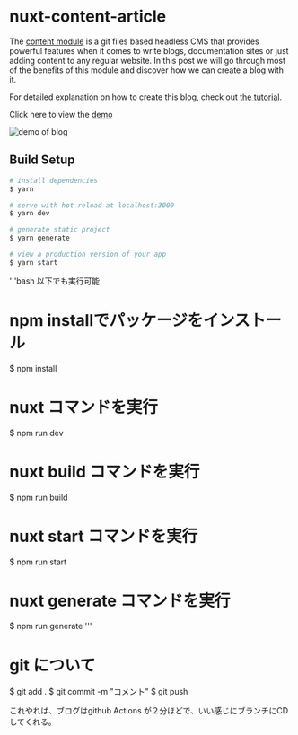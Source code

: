 # nuxt-content-article

The [content module](https://content.nuxtjs.org/) is a git files based headless CMS that provides powerful features when it comes to write blogs, documentation sites or just adding content to any regular website. In this post we will go through most of the benefits of this module and discover how we can create a blog with it.

For detailed explanation on how to create this blog, check out [the tutorial](https://nuxtjs.org/blog/creating-blog-with-nuxt-content).

Click here to view the [demo](https://blog-with-nuxt-content.netlify.app/)

![demo of blog](https://res.cloudinary.com/nuxt/video/upload/v1588091670/demo-blog-content_shk6kw.jpg)

## Build Setup

```bash
# install dependencies
$ yarn

# serve with hot reload at localhost:3000
$ yarn dev

# generate static project
$ yarn generate

# view a production version of your app
$ yarn start
```

'''bash
以下でも実行可能
# npm installでパッケージをインストール
$ npm install

# nuxt コマンドを実行
$ npm run dev 

# nuxt build コマンドを実行
$ npm run build 

# nuxt start コマンドを実行
$ npm run start

# nuxt generate コマンドを実行
$ npm run generate
'''

# git について
$ git add .
$ git commit -m "コメント"
$ git push

これやれば、ブログはgithub Actions が２分ほどで、いい感じにブランチにCDしてくれる。